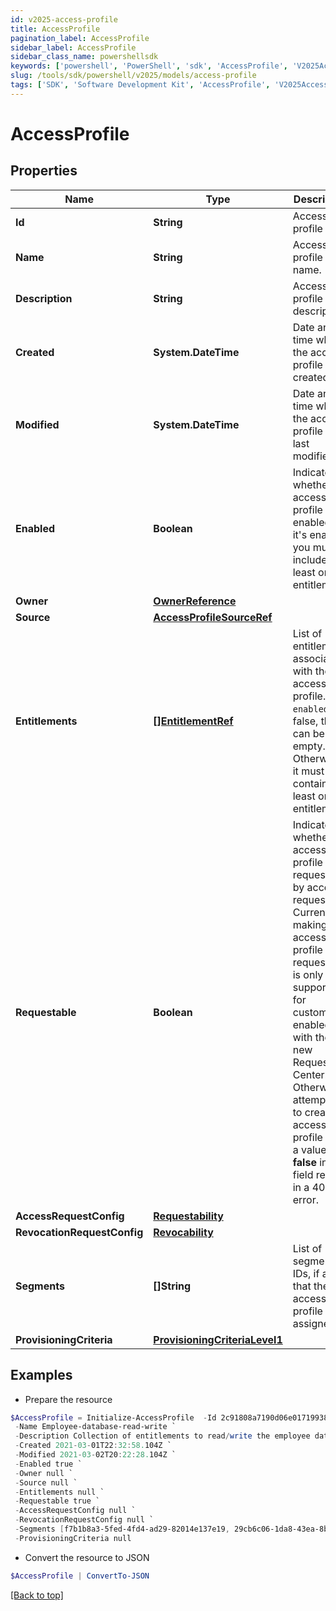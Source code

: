 ```yaml
---
id: v2025-access-profile
title: AccessProfile
pagination_label: AccessProfile
sidebar_label: AccessProfile
sidebar_class_name: powershellsdk
keywords: ['powershell', 'PowerShell', 'sdk', 'AccessProfile', 'V2025AccessProfile'] 
slug: /tools/sdk/powershell/v2025/models/access-profile
tags: ['SDK', 'Software Development Kit', 'AccessProfile', 'V2025AccessProfile']
---
```



# AccessProfile

## Properties

Name | Type | Description | Notes
------------ | ------------- | ------------- | -------------
**Id** | **String** | Access profile ID. | [optional] [readonly] 
**Name** | **String** | Access profile name. | [required]
**Description** | **String** | Access profile description. | [optional] 
**Created** | **System.DateTime** | Date and time when the access profile was created. | [optional] [readonly] 
**Modified** | **System.DateTime** | Date and time when the access profile was last modified. | [optional] [readonly] 
**Enabled** | **Boolean** | Indicates whether the access profile is enabled. If it's enabled, you must include at least one entitlement. | [optional] [default to $false]
**Owner** | [**OwnerReference**](owner-reference) |  | [required]
**Source** | [**AccessProfileSourceRef**](access-profile-source-ref) |  | [required]
**Entitlements** | [**[]EntitlementRef**](entitlement-ref) | List of entitlements associated with the access profile. If `enabled` is false, this can be empty. Otherwise, it must contain at least one entitlement. | [optional] 
**Requestable** | **Boolean** | Indicates whether the access profile is requestable by access request. Currently, making an access profile non-requestable is only supported  for customers enabled with the new Request Center. Otherwise, attempting to create an access profile with a value  **false** in this field results in a 400 error. | [optional] [default to $true]
**AccessRequestConfig** | [**Requestability**](requestability) |  | [optional] 
**RevocationRequestConfig** | [**Revocability**](revocability) |  | [optional] 
**Segments** | **[]String** | List of segment IDs, if any, that the access profile is assigned to. | [optional] 
**ProvisioningCriteria** | [**ProvisioningCriteriaLevel1**](provisioning-criteria-level1) |  | [optional] 

## Examples

- Prepare the resource
```powershell
$AccessProfile = Initialize-AccessProfile  -Id 2c91808a7190d06e01719938fcd20792 `
 -Name Employee-database-read-write `
 -Description Collection of entitlements to read/write the employee database `
 -Created 2021-03-01T22:32:58.104Z `
 -Modified 2021-03-02T20:22:28.104Z `
 -Enabled true `
 -Owner null `
 -Source null `
 -Entitlements null `
 -Requestable true `
 -AccessRequestConfig null `
 -RevocationRequestConfig null `
 -Segments [f7b1b8a3-5fed-4fd4-ad29-82014e137e19, 29cb6c06-1da8-43ea-8be4-b3125f248f2a] `
 -ProvisioningCriteria null
```

- Convert the resource to JSON
```powershell
$AccessProfile | ConvertTo-JSON
```


[[Back to top]](#) 

